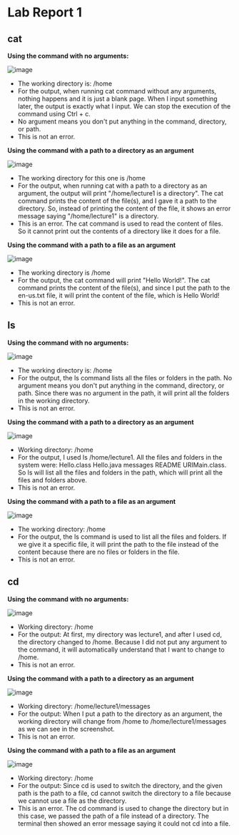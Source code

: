 # Lab Report 1

## cat
**Using the command with no arguments:**

![image](https://github.com/hoangle2404/cse15l-lab-reports/assets/146885173/dc808caa-da09-4519-b97f-410768e7b6c9)

* The working directory is: /home
* For the output, when running cat command without any arguments, nothing happens and it is just a blank page. When I input something later, the output is exactly what I input. We can stop the execution of the command using Ctrl + c.   
* No argument means you don't put anything in the command, directory, or path.
* This is not an error.    

**Using the command with a path to a directory as an argument**

![image](https://github.com/hoangle2404/cse15l-lab-reports/assets/146885173/4b7ab277-45bc-410a-b0a6-a0440499227e)

* The working directory for this one is /home
* For the output, when running cat with a path to a directory as an argument, the output will print "/home/lecture1 is a directory". The cat command prints the content of the file(s), and I gave it a path to the directory. So, instead of printing the content of the file, it shows an error message saying "/home/lecture1" is a directory. 
* This is an error. The cat command is used to read the content of files. So it cannot print out the contents of a directory like it does for a file. 

**Using the command with a path to a file as an argument**

![image](https://github.com/hoangle2404/cse15l-lab-reports/assets/146885173/9f1a3f8a-9a40-4dd7-9b33-619eaece20ad)

* The working directory is /home
* For the output, the cat command will print "Hello World!". The cat command prints the content of the file(s), and since I put the path to the en-us.txt file, it will print the content of the file, which is Hello World!
* This is not an error. 

## ls
**Using the command with no arguments:**

![image](https://github.com/hoangle2404/cse15l-lab-reports/assets/146885173/d01dba85-b9a1-431c-a26e-eb6af261bb26)

* The working directory is: /home
* For the output, the ls command lists all the files or folders in the path. No argument means you don't put anything in the command, directory, or path. Since there was no argument in the path, it will print all the folders in the working directory.
* This is not an error.

**Using the command with a path to a directory as an argument**

![image](https://github.com/hoangle2404/cse15l-lab-reports/assets/146885173/23abea2a-4dde-40f1-a494-8de384a5469c)

* Working directory: /home
* For the output, I used ls /home/lecture1. All the files and folders in the system were: Hello.class Hello.java  messages  README  URIMain.class. So ls will list all the files and folders in the path, which will print all the files and folders above.
* This is not an error.

**Using the command with a path to a file as an argument**

![image](https://github.com/hoangle2404/cse15l-lab-reports/assets/146885173/1ff4276e-8c8c-4653-be48-cfdfe8c63183)

* The working directory: /home
* For the output, the ls command is used to list all the files and folders. If we give it a specific file, it will print the path to the file instead of the content because there are no files or folders in the file. 
* This is not an error.

## cd

**Using the command with no arguments:**

![image](https://github.com/hoangle2404/cse15l-lab-reports/assets/146885173/e383ce77-2227-42f8-8508-11e3431bfb6b)

* Working directory: /home
* For the output: At first, my directory was lecture1, and after I used cd, the directory changed to /home. Because I did not put any argument to the command, it will automatically understand that I want to change to /home.
* This is not an error.

**Using the command with a path to a directory as an argument**

![image](https://github.com/hoangle2404/cse15l-lab-reports/assets/146885173/d5669727-f4b7-403e-93e8-a7be7654dd18)

* Working directory: /home/lecture1/messages
* For the output: When I put a path to the directory as an argument, the working directory will change from /home to /home/lecture1/messages as we can see in the screenshot.
* This is not an error.

**Using the command with a path to a file as an argument**

![image](https://github.com/hoangle2404/cse15l-lab-reports/assets/146885173/5dc90c42-09fb-434f-816f-4a74be143805)

* Working directory: /home
* For the output: Since cd is used to switch the directory, and the given path is the path to a file, cd cannot switch the directory to a file because we cannot use a file as the directory.
* This is an error. The cd command is used to change the directory but in this case, we passed the path of a file instead of a directory. The terminal then showed an error message saying it could not cd into a file.  





